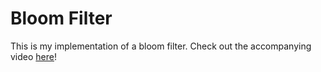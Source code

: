 # Bloom Filter

This is my implementation of a bloom filter. Check out the accompanying video [here](https://youtu.be/0ZUVCrbM-N8)!